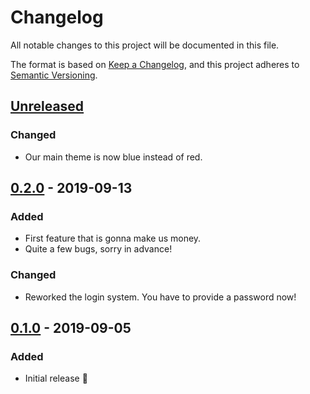 # Changelog

All notable changes to this project will be documented in this file.

The format is based on [Keep a Changelog](https://keepachangelog.com/en/1.0.0/),
and this project adheres to [Semantic Versioning](https://semver.org/spec/v2.0.0.html).

## [Unreleased]

### Changed

-   Our main theme is now blue instead of red.

## [0.2.0] - 2019-09-13

### Added

-   First feature that is gonna make us money.
-   Quite a few bugs, sorry in advance!

### Changed

-   Reworked the login system. You have to provide a password now!

## [0.1.0] - 2019-09-05

### Added

-   Initial release :tada:

[Unreleased]: https://github.com/foo/bar/compare/0.2.0...HEAD

[0.2.0]: https://github.com/foo/bar/compare/0.1.0...0.2.0

[0.1.0]: https://github.com/foo/bar/compare/1625533e04119e8496b14d5e18786f150b4fce4d...0.1.0
